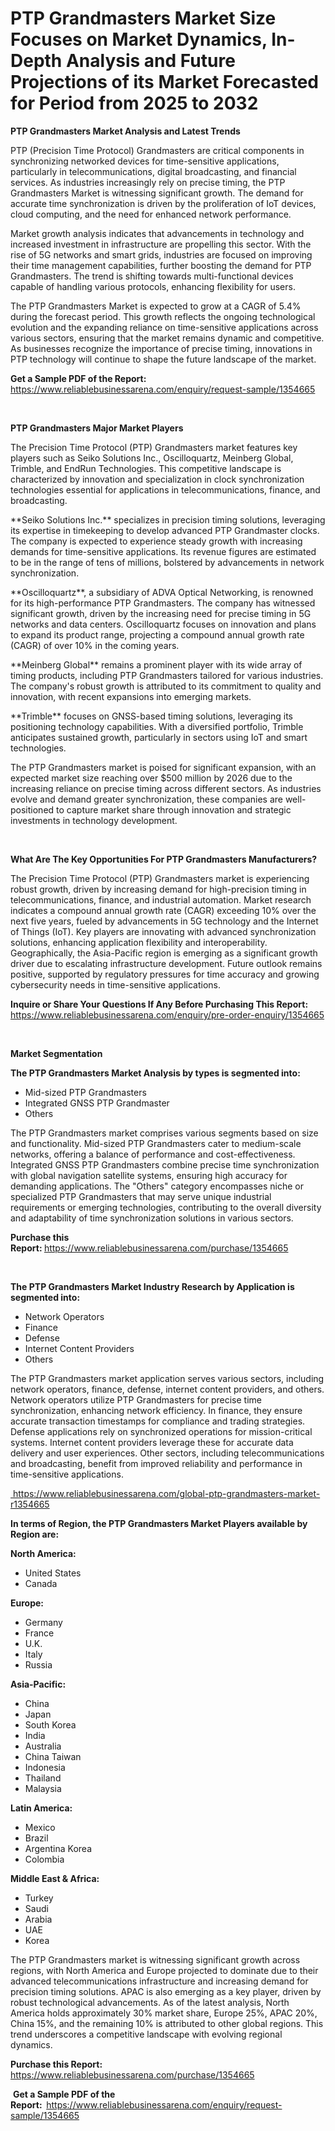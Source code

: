 <p><h1>PTP Grandmasters Market Size Focuses on Market Dynamics, In-Depth Analysis and Future Projections of its Market Forecasted for Period from 2025 to 2032</h1></p><p><strong>PTP Grandmasters Market Analysis and Latest Trends</strong></p>
<p><p>PTP (Precision Time Protocol) Grandmasters are critical components in synchronizing networked devices for time-sensitive applications, particularly in telecommunications, digital broadcasting, and financial services. As industries increasingly rely on precise timing, the PTP Grandmasters Market is witnessing significant growth. The demand for accurate time synchronization is driven by the proliferation of IoT devices, cloud computing, and the need for enhanced network performance.</p><p>Market growth analysis indicates that advancements in technology and increased investment in infrastructure are propelling this sector. With the rise of 5G networks and smart grids, industries are focused on improving their time management capabilities, further boosting the demand for PTP Grandmasters. The trend is shifting towards multi-functional devices capable of handling various protocols, enhancing flexibility for users.</p><p>The PTP Grandmasters Market is expected to grow at a CAGR of 5.4% during the forecast period. This growth reflects the ongoing technological evolution and the expanding reliance on time-sensitive applications across various sectors, ensuring that the market remains dynamic and competitive. As businesses recognize the importance of precise timing, innovations in PTP technology will continue to shape the future landscape of the market.</p></p>
<p><strong>Get a Sample PDF of the Report:&nbsp;</strong> <a href="https://www.reliablebusinessarena.com/enquiry/request-sample/1354665?utm_campaign=3346&utm_medium=2&utm_source=Github&utm_content=ia&utm_term=12042025&utm_id=ptp-grandmasters">https://www.reliablebusinessarena.com/enquiry/request-sample/1354665</a></p>
<p>&nbsp;</p>
<p><strong>PTP Grandmasters Major Market Players</strong></p>
<p><p>The Precision Time Protocol (PTP) Grandmasters market features key players such as Seiko Solutions Inc., Oscilloquartz, Meinberg Global, Trimble, and EndRun Technologies. This competitive landscape is characterized by innovation and specialization in clock synchronization technologies essential for applications in telecommunications, finance, and broadcasting.</p><p>**Seiko Solutions Inc.** specializes in precision timing solutions, leveraging its expertise in timekeeping to develop advanced PTP Grandmaster clocks. The company is expected to experience steady growth with increasing demands for time-sensitive applications. Its revenue figures are estimated to be in the range of tens of millions, bolstered by advancements in network synchronization.</p><p>**Oscilloquartz**, a subsidiary of ADVA Optical Networking, is renowned for its high-performance PTP Grandmasters. The company has witnessed significant growth, driven by the increasing need for precise timing in 5G networks and data centers. Oscilloquartz focuses on innovation and plans to expand its product range, projecting a compound annual growth rate (CAGR) of over 10% in the coming years.</p><p>**Meinberg Global** remains a prominent player with its wide array of timing products, including PTP Grandmasters tailored for various industries. The company's robust growth is attributed to its commitment to quality and innovation, with recent expansions into emerging markets.</p><p>**Trimble** focuses on GNSS-based timing solutions, leveraging its positioning technology capabilities. With a diversified portfolio, Trimble anticipates sustained growth, particularly in sectors using IoT and smart technologies.</p><p>The PTP Grandmasters market is poised for significant expansion, with an expected market size reaching over $500 million by 2026 due to the increasing reliance on precise timing across different sectors. As industries evolve and demand greater synchronization, these companies are well-positioned to capture market share through innovation and strategic investments in technology development.</p></p>
<p>&nbsp;</p>
<p><strong>What Are The Key Opportunities For PTP Grandmasters Manufacturers?</strong></p>
<p><p>The Precision Time Protocol (PTP) Grandmasters market is experiencing robust growth, driven by increasing demand for high-precision timing in telecommunications, finance, and industrial automation. Market research indicates a compound annual growth rate (CAGR) exceeding 10% over the next five years, fueled by advancements in 5G technology and the Internet of Things (IoT). Key players are innovating with advanced synchronization solutions, enhancing application flexibility and interoperability. Geographically, the Asia-Pacific region is emerging as a significant growth driver due to escalating infrastructure development. Future outlook remains positive, supported by regulatory pressures for time accuracy and growing cybersecurity needs in time-sensitive applications.</p></p>
<p><strong>Inquire or Share Your Questions If Any Before Purchasing This Report:</strong> <a href="https://www.reliablebusinessarena.com/enquiry/pre-order-enquiry/1354665?utm_campaign=3346&utm_medium=2&utm_source=Github&utm_content=ia&utm_term=12042025&utm_id=ptp-grandmasters">https://www.reliablebusinessarena.com/enquiry/pre-order-enquiry/1354665</a></p>
<p>&nbsp;</p>
<p><strong>Market Segmentation</strong></p>
<p><strong>The PTP Grandmasters Market Analysis by types is segmented into:</strong></p>
<p><ul><li>Mid-sized PTP Grandmasters</li><li>Integrated GNSS PTP Grandmaster</li><li>Others</li></ul></p>
<p><p>The PTP Grandmasters market comprises various segments based on size and functionality. Mid-sized PTP Grandmasters cater to medium-scale networks, offering a balance of performance and cost-effectiveness. Integrated GNSS PTP Grandmasters combine precise time synchronization with global navigation satellite systems, ensuring high accuracy for demanding applications. The "Others" category encompasses niche or specialized PTP Grandmasters that may serve unique industrial requirements or emerging technologies, contributing to the overall diversity and adaptability of time synchronization solutions in various sectors.</p></p>
<p><strong>Purchase this Report:&nbsp;</strong><a href="https://www.reliablebusinessarena.com/purchase/1354665?utm_campaign=3346&utm_medium=2&utm_source=Github&utm_content=ia&utm_term=12042025&utm_id=ptp-grandmasters">https://www.reliablebusinessarena.com/purchase/1354665</a></p>
<p>&nbsp;</p>
<p><strong>The PTP Grandmasters Market Industry Research by Application is segmented into:</strong></p>
<p><ul><li>Network Operators</li><li>Finance</li><li>Defense</li><li>Internet Content Providers</li><li>Others</li></ul></p>
<p><p>The PTP Grandmasters market application serves various sectors, including network operators, finance, defense, internet content providers, and others. Network operators utilize PTP Grandmasters for precise time synchronization, enhancing network efficiency. In finance, they ensure accurate transaction timestamps for compliance and trading strategies. Defense applications rely on synchronized operations for mission-critical systems. Internet content providers leverage these for accurate data delivery and user experiences. Other sectors, including telecommunications and broadcasting, benefit from improved reliability and performance in time-sensitive applications.</p></p>
<p><a href="https://www.reliablebusinessarena.com/global-ptp-grandmasters-market-r1354665?utm_campaign=3346&utm_medium=2&utm_source=Github&utm_content=ia&utm_term=12042025&utm_id=ptp-grandmasters">&nbsp;https://www.reliablebusinessarena.com/global-ptp-grandmasters-market-r1354665</a></p>
<p><strong>In terms of Region, the PTP Grandmasters Market Players available by Region are:</strong></p>
<p>
    <p> <strong> North America: </strong>
        <ul>
            <li>United States</li>
            <li>Canada</li>
        </ul>
        </p> 
    <p> <strong> Europe: </strong>
        <ul>
            <li>Germany</li>
            <li>France</li>
            <li>U.K.</li>
            <li>Italy</li>
            <li>Russia</li>
        </ul>
        </p> 
    <p> <strong> Asia-Pacific: </strong>
        <ul>
            <li>China</li>
            <li>Japan</li>
            <li>South Korea</li>
            <li>India</li>
            <li>Australia</li>
            <li>China Taiwan</li>
            <li>Indonesia</li>
            <li>Thailand</li>
            <li>Malaysia</li>
        </ul>
        </p> 
    <p> <strong> Latin America: </strong>
        <ul>
            <li>Mexico</li>
            <li>Brazil</li>
            <li>Argentina Korea</li>
            <li>Colombia</li>
        </ul>
        </p> 
    <p> <strong> Middle East & Africa: </strong>
        <ul>
            <li>Turkey</li>
            <li>Saudi</li>
            <li>Arabia</li>
            <li>UAE</li>
            <li>Korea</li>
        </ul>
    </p>
    </p>
<p><p>The PTP Grandmasters market is witnessing significant growth across regions, with North America and Europe projected to dominate due to their advanced telecommunications infrastructure and increasing demand for precision timing solutions. APAC is also emerging as a key player, driven by robust technological advancements. As of the latest analysis, North America holds approximately 30% market share, Europe 25%, APAC 20%, China 15%, and the remaining 10% is attributed to other global regions. This trend underscores a competitive landscape with evolving regional dynamics.</p></p>
<p><strong>Purchase this Report: </strong><a href="https://www.reliablebusinessarena.com/purchase/1354665?utm_campaign=3346&utm_medium=2&utm_source=Github&utm_content=ia&utm_term=12042025&utm_id=ptp-grandmasters">https://www.reliablebusinessarena.com/purchase/1354665</a></p>
<p>&nbsp;<strong>Get a Sample PDF of the Report:&nbsp;&nbsp;</strong><a href="https://www.reliablebusinessarena.com/enquiry/request-sample/1354665?utm_campaign=3346&utm_medium=2&utm_source=Github&utm_content=ia&utm_term=12042025&utm_id=ptp-grandmasters">https://www.reliablebusinessarena.com/enquiry/request-sample/1354665</a></p>
<p><strong></strong></p>
<p><p></p><p></p><p></p></p>